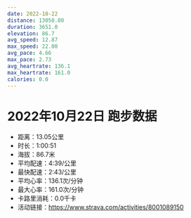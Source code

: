 ```yaml
---
date: 2022-10-22
distance: 13050.80
duration: 3651.0
elevation: 86.7
avg_speed: 12.87
max_speed: 22.00
avg_pace: 4.66
max_pace: 2.73
avg_heartrate: 136.1
max_heartrate: 161.0
calories: 0.0
---
```


# 2022年10月22日 跑步数据

- 距离：13.05公里
- 时长：1:00:51
- 海拔：86.7米
- 平均配速：4:39/公里
- 最快配速：2:43/公里
- 平均心率：136.1次/分钟
- 最大心率：161.0次/分钟
- 卡路里消耗：0.0千卡
- 活动链接：https://www.strava.com/activities/8001089150
